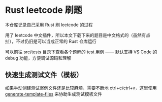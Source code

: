 # Rust leetcode 刷题

本仓库记录自己采用 Rust 刷 leetcode 的过程

用了 leetcode 中文插件，所以本文下载下来的题目是中文格式的（虽然有点扯），不过仍旧是可以当成正常的 Rust 仓库运行

可以前往 src/tests 目录下查看各个题解的 test 用例 —— 默认支持 VS Code 的 debug 功能，方便调试源码和理解

## 快速生成测试文件（模板）
如果手动创建测试案例文件还是比较麻烦，需要不断地 ctrl+c/ctrl+v，这里使用 [generate-template-files](https://github.com/codeBelt/generate-template-files/tree/master) 来协助生成测试模板文件


